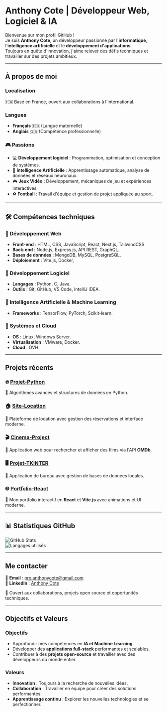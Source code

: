# **Anthony Cote | Développeur Web, Logiciel & IA**  
 
Bienvenue sur mon profil GitHub !   
Je suis **Anthony Cote**, un développeur passionné par l'**informatique**, l'**intelligence artificielle** et le **développement d'applications**.  
Toujours en quête d'innovation, j'aime relever des défis techniques et travailler sur des projets ambitieux.  

--- 

##  **À propos de moi**

###  **Localisation**
🇫🇷 Basé en France, ouvert aux collaborations à l'international.

###  **Langues**
- **Français** 🇫🇷 (Langue maternelle)  
- **Anglais** 🇬🇧 (Compétence professionnelle)  

### 🎮 **Passions**
- 💻 **Développement logiciel** : Programmation, optimisation et conception de systèmes.  
- 🤖 **Intelligence Artificielle** : Apprentissage automatique, analyse de données et réseaux neuronaux.  
- 🎮 **Jeux Vidéo** : Développement, mécaniques de jeu et expériences interactives.  
- ⚽ **Football** : Travail d'équipe et gestion de projet appliquée au sport.  

---

## 🛠️ **Compétences techniques**

### 🔹 **Développement Web**
- **Front-end** : HTML, CSS, JavaScript, React, Next.js, TailwindCSS.  
- **Back-end** : Node.js, Express.js, API REST, GraphQL.  
- **Bases de données** : MongoDB, MySQL, PostgreSQL.  
- **Déploiement** : Vite.js, Docker, 

### 🔹 **Développement Logiciel**
- **Langages** : Python, C, Java.  
- **Outils** : Git, GitHub, VS Code, IntelliJ IDEA.  

### 🔹 **Intelligence Artificielle & Machine Learning**
- **Frameworks** : TensorFlow, PyTorch, Scikit-learn.  

### 🔹 **Systèmes et Cloud**
- **OS** : Linux, Windows Server.  
- **Virtualisation** : VMware, Docker.  
- **Cloud** : OVH  

---

##  **Projets récents**

### 🔥 [**Projet-Python**](https://github.com/anthocote19/Projet-Python)  
🔹 Algorithmes avancés et structures de données en Python.  

### 🏠 [**Site-Location**](https://github.com/anthocote19/Site-Location)  
🔹 Plateforme de location avec gestion des réservations et interface moderne.  

### 🎬 [**Cinema-Project**](https://github.com/anthocote19/Cinema-Project)  
🔹 Application web pour rechercher et afficher des films via l'API **OMDb**.  

### 🖥️ [**Projet-TKINTER**](https://github.com/anthocote19/Projet-TKINTER)  
🔹 Application de bureau avec gestion de bases de données locales.  

### 🌐 [**Portfolio-React**](https://github.com/anthocote19/Portfolio-React)  
🔹 Mon portfolio interactif en **React** et **Vite.js** avec animations et UI moderne.  

---

## 📊 **Statistiques GitHub**

![GitHub Stats](https://github-readme-stats.vercel.app/api?username=anthocote19&show_icons=true&theme=radical)  
![Langages utilisés](https://github-readme-stats.vercel.app/api/top-langs/?username=anthocote19&layout=compact&theme=radical)  

---

##  **Me contacter**

📧 **Email** : [pro.anthonycote@gmail.com](mailto:pro.anthonycote@gmail.com)  
🔗 **LinkedIn** : [Anthony Cote](https://www.linkedin.com/in/anthony-cote-25390433a/)  

💬 Ouvert aux collaborations, projets open source et opportunités techniques.  

---

##  **Objectifs et Valeurs**

###  **Objectifs**
- Approfondir mes compétences en **IA et Machine Learning**.  
- Développer des **applications full-stack** performantes et scalables.  
- Contribuer à des **projets open-source** et travailler avec des développeurs du monde entier.  

### **Valeurs**
- **Innovation** : Toujours à la recherche de nouvelles idées.  
- **Collaboration** : Travailler en équipe pour créer des solutions performantes.  
- **Apprentissage continu** : Explorer les nouvelles technologies et se perfectionner.  

